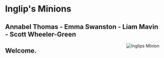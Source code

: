 # Inglip's Minions

## Annabel Thomas - Emma Swanston - Liam Mavin - Scott Wheeler-Green
<img src="https://ma.sochi.st/i/inglip.png" alt="Inglips Minion" style="max-width=100%;float:right">

## Welcome.
